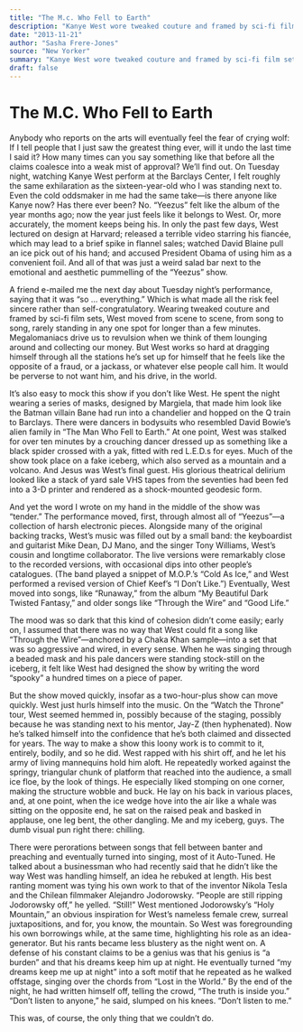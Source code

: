 ```yaml
---
title: "The M.c. Who Fell to Earth"
description: "Kanye West wore tweaked couture and framed by sci-fi film sets. It’s easy to mock this show if you don’t like him, and his drive, in the world. He spent the night wearing a series of masks designed by..."
date: "2013-11-21"
author: "Sasha Frere-Jones"
source: "New Yorker"
summary: "Kanye West wore tweaked couture and framed by sci-fi film sets. It’s easy to mock this show if you don’t like him, and his drive, in the world. He spent the night wearing a series of masks designed by Margiela."
draft: false
---
```


# The M.C. Who Fell to Earth

Anybody who reports on the arts will eventually feel the fear of crying wolf: If I tell people that I just saw the greatest thing ever, will it undo the last time I said it? How many times can you say something like that before all the claims coalesce into a weak mist of approval? We’ll find out. On Tuesday night, watching Kanye West perform at the Barclays Center, I felt roughly the same exhilaration as the sixteen-year-old who I was standing next to. Even the cold oddsmaker in me had the same take—is there anyone like Kanye now? Has there ever been? No. “Yeezus” felt like the album of the year months ago; now the year just feels like it belongs to West. Or, more accurately, the moment keeps being his. In only the past few days, West lectured on design at Harvard; released a terrible video starring his fiancée, which may lead to a brief spike in flannel sales; watched David Blaine pull an ice pick out of his hand; and accused President Obama of using him as a convenient foil. And all of that was just a weird salad bar next to the emotional and aesthetic pummelling of the “Yeezus” show.

A friend e-mailed me the next day about Tuesday night’s performance, saying that it was “so … everything.” Which is what made all the risk feel sincere rather than self-congratulatory. Wearing tweaked couture and framed by sci-fi film sets, West moved from scene to scene, from song to song, rarely standing in any one spot for longer than a few minutes. Megalomaniacs drive us to revulsion when we think of them lounging around and collecting our money. But West works so hard at dragging himself through all the stations he’s set up for himself that he feels like the opposite of a fraud, or a jackass, or whatever else people call him. It would be perverse to not want him, and his drive, in the world.

It’s also easy to mock this show if you don’t like West. He spent the night wearing a series of masks, designed by Margiela, that made him look like the Batman villain Bane had run into a chandelier and hopped on the Q train to Barclays. There were dancers in bodysuits who resembled David Bowie’s alien family in “The Man Who Fell to Earth.” At one point, West was stalked for over ten minutes by a crouching dancer dressed up as something like a black spider crossed with a yak, fitted with red L.E.D.s for eyes. Much of the show took place on a fake iceberg, which also served as a mountain and a volcano. And Jesus was West’s final guest. His glorious theatrical delirium looked like a stack of yard sale VHS tapes from the seventies had been fed into a 3-D printer and rendered as a shock-mounted geodesic form.

And yet the word I wrote on my hand in the middle of the show was “tender.” The performance moved, first, through almost all of “Yeezus”—a collection of harsh electronic pieces. Alongside many of the original backing tracks, West’s music was filled out by a small band: the keyboardist and guitarist Mike Dean, DJ Mano, and the singer Tony Williams, West’s cousin and longtime collaborator. The live versions were remarkably close to the recorded versions, with occasional dips into other people’s catalogues. (The band played a snippet of M.O.P.’s “Cold As Ice,” and West performed a revised version of Chief Keef’s “I Don’t Like.”) Eventually, West moved into songs, like “Runaway,” from the album “My Beautiful Dark Twisted Fantasy,” and older songs like “Through the Wire” and “Good Life.”

The mood was so dark that this kind of cohesion didn’t come easily; early on, I assumed that there was no way that West could fit a song like “Through the Wire”—anchored by a Chaka Khan sample—into a set that was so aggressive and wired, in every sense. When he was singing through a beaded mask and his pale dancers were standing stock-still on the iceberg, it felt like West had designed the show by writing the word “spooky” a hundred times on a piece of paper.

But the show moved quickly, insofar as a two-hour-plus show can move quickly. West just hurls himself into the music. On the “Watch the Throne” tour, West seemed hemmed in, possibly because of the staging, possibly because he was standing next to his mentor, Jay-Z (then hyphenated). Now he’s talked himself into the confidence that he’s both claimed and dissected for years. The way to make a show this loony work is to commit to it, entirely, bodily, and so he did. West rapped with his shirt off, and he let his army of living mannequins hold him aloft. He repeatedly worked against the springy, triangular chunk of platform that reached into the audience, a small ice floe, by the look of things. He especially liked stomping on one corner, making the structure wobble and buck. He lay on his back in various places, and, at one point, when the ice wedge hove into the air like a whale was sitting on the opposite end, he sat on the raised peak and basked in applause, one leg bent, the other dangling. Me and my iceberg, guys. The dumb visual pun right there: chilling.

There were perorations between songs that fell between banter and preaching and eventually turned into singing, most of it Auto-Tuned. He talked about a businessman who had recently said that he didn’t like the way West was handling himself, an idea he rebuked at length. His best ranting moment was tying his own work to that of the inventor Nikola Tesla and the Chilean filmmaker Alejandro Jodorowsky. “People are still ripping Jodorowsky off,” he yelled. “Still!” West mentioned Jodorowsky’s “Holy Mountain,” an obvious inspiration for West’s nameless female crew, surreal juxtapositions, and for, you know, the mountain. So West was foregrounding his own borrowings while, at the same time, highlighting his role as an idea-generator. But his rants became less blustery as the night went on. A defense of his constant claims to be a genius was that his genius is “a burden” and that his dreams keep him up at night. He eventually turned “my dreams keep me up at night” into a soft motif that he repeated as he walked offstage, singing over the chords from “Lost in the World.” By the end of the night, he had written himself off, telling the crowd, “The truth is inside you.” “Don’t listen to anyone,” he said, slumped on his knees. “Don’t listen to me.”

This was, of course, the only thing that we couldn’t do.
